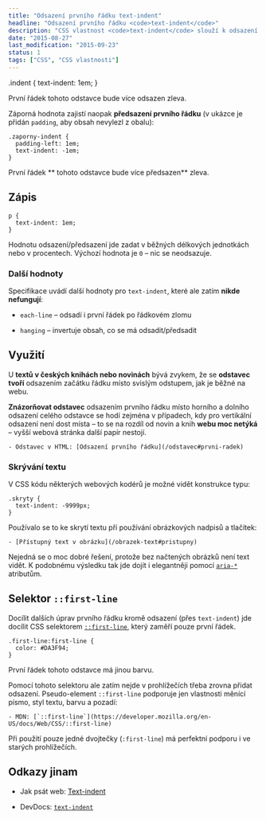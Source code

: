 ```yaml
---
title: "Odsazení prvního řádku text-indent"
headline: "Odsazení prvního řádku <code>text-indent</code>"
description: "CSS vlastnost <code>text-indent</code> slouží k odsazení nebo předsazení prvního řádku."
date: "2015-08-27"
last_modification: "2015-09-23"
status: 1
tags: ["CSS", "CSS vlastnosti"]
---
```


.indent {
      text-indent: 1em;
    }
  
  První řádek 
 tohoto odstavce 
 bude více odsazen zleva.

Záporná hodnota zajistí naopak **předsazení prvního řádku** (v ukázce je přidán `padding`, aby obsah nevylezl z obalu):

    .zaporny-indent {
      padding-left: 1em;
      text-indent: -1em;
    }
  
  První řádek ** tohoto odstavce 
 bude více předsazen** zleva.

## Zápis

```
p {
  text-indent: 1em;
}
```

Hodnotu odsazení/předsazení jde zadat v běžných délkových jednotkách nebo v procentech. Výchozí hodnota je `0` – nic se neodsazuje.

### Další hodnoty

Specifikace uvádí další hodnoty pro `text-indent`, které ale zatím **nikde nefungují**:

  - `each-line` – odsadí i první řádek po řádkovém zlomu

  - `hanging` – invertuje obsah, co se má odsadit/předsadit

## Využití

U **textů v českých knihách nebo novinách** bývá zvykem, že se **odstavec tvoří** odsazením začátku řádku místo svislým odstupem, jak je běžné na webu.

**Znázorňovat odstavec** odsazením prvního řádku místo horního a dolního odsazení celého odstavce se hodí zejména v případech, kdy pro vertikální odsazení není dost místa – to se na rozdíl od novin a knih **webu moc netýká** – vyšší webová stránka další papír nestojí.

    - Odstavec v HTML: [Odsazení prvního řádku](/odstavec#prvni-radek)

### Skrývání textu

V CSS kódu některých webových kodérů je možné vidět konstrukce typu:

```
.skryty {
  text-indent: -9999px;
}
```

Používalo se to ke skrytí textu pří používání obrázkových nadpisů a tlačítek:

    - [Přístupný text v obrázku](/obrazek-text#pristupny)

Nejedná se o moc dobré řešení, protože bez načtených obrázků není text vidět. K podobnému výsledku tak jde dojít i elegantněji pomocí [`aria-*`](/aria) atributům.

## Selektor `::first-line`

Docílit dalších úprav prvního řádku kromě odsazení (přes `text-indent`) jde docílit CSS selektorem [`::first-line`](/css-selektory#first-letter-line), který zaměří pouze první řádek.

    .first-line:first-line {
      color: #DA3F94;
    }
  
  První řádek 
 tohoto odstavce 
 má jinou barvu.

Pomocí tohoto selektoru ale zatím nejde v prohlížečích třeba zrovna přidat odsazení. Pseudo-element `::first-line` podporuje jen vlastnosti měnící písmo, styl textu, barvu a pozadí:

    - MDN: [`::first-line`](https://developer.mozilla.org/en-US/docs/Web/CSS/::first-line)

Při použití pouze jedné dvojtečky (`:first-line`) má perfektní podporu i ve starých prohlížečích.

## Odkazy jinam

  - Jak psát web: [Text-indent](http://www.jakpsatweb.cz/css/text-indent.html)

  - DevDocs: [`text-indent`](http://devdocs.io/css/text-indent)